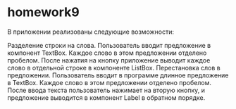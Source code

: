 # homework9
В приложении реализованы следующие возможности:

Разделение строки на слова. Пользователь вводит предложение в компонент TextBox. Каждое слово в этом предложении отделено пробелом. После нажатия на кнопку приложение выводит каждое слово в отдельной строке в компоненте ListBox.
Перестановка слов в предложении. Пользователь вводит в программе длинное предложение в TextBox. Каждое слово в этом предложении отделено пробелом. После ввода текста пользователь нажимает на вторую кнопку, и предложение выводится в компонент Label в обратном порядке. 
